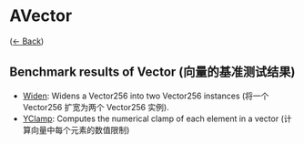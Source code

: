 # AVector
([← Back](../README.md))

## Benchmark results of Vector (向量的基准测试结果)

- [Widen](Widen.md): Widens a Vector256<T> into two Vector256<T> instances (将一个 Vector256<T> 扩宽为两个 Vector256<T> 实例).
- [YClamp](YClamp.md): Computes the numerical clamp of each element in a vector (计算向量中每个元素的数值限制)
